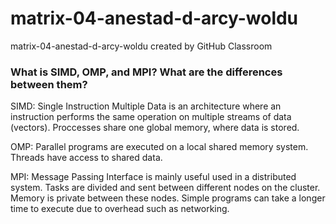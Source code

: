 # matrix-04-anestad-d-arcy-woldu
matrix-04-anestad-d-arcy-woldu created by GitHub Classroom


### What is SIMD, OMP, and MPI? What are the differences between them?


SIMD: Single Instruction Multiple Data is an architecture where an instruction performs the same operation on multiple streams of data (vectors). Proccesses share one global memory, where data is stored.

OMP: Parallel programs are executed on a local shared memory system. Threads have access to shared data. 

MPI: Message Passing Interface is mainly useful used in a distributed system. Tasks are divided and sent between different nodes on the cluster. Memory is private between these nodes. Simple programs can take a longer time to execute due to overhead such as networking.
